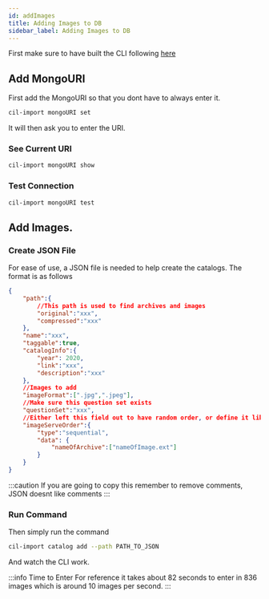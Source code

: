 ```yaml
---
id: addImages
title: Adding Images to DB
sidebar_label: Adding Images to DB
---
```


First make sure to have built the CLI following [here](./setup)

## Add MongoURI

First add the MongoURI so that you dont have to always enter it.

```bash title="Set URI"
cil-import mongoURI set
```

It will then ask you to enter the URI.


### See Current URI
```bash title="Show URI"
cil-import mongoURI show
```


### Test Connection
```bash title="Test URI"
cil-import mongoURI test
```

## Add Images.

### Create JSON File

For ease of use, a JSON file is needed to help create the catalogs. The format is as follows

```json
{
    "path":{
        //This path is used to find archives and images
        "original":"xxx",
        "compressed":"xxx"
    },
    "name":"xxx",
    "taggable":true,
    "catalogInfo":{
        "year": 2020,
        "link":"xxx",
        "description":"xxx"
    }, 
    //Images to add
    "imageFormat":[".jpg",".jpeg"],
    //Make sure this question set exists
    "questionSet":"xxx",
    //Either left this field out to have random order, or define it like so
    "imageServeOrder":{
        "type":"sequential",
        "data": {
            "nameOfArchive":["nameOfImage.ext"]
        }
    }
}
```

:::caution
If you are going to copy this remember to remove comments, JSON doesnt like comments
:::

### Run Command

Then simply run the command

```bash title="Running Command"
cil-import catalog add --path PATH_TO_JSON
```

And watch the CLI work.

:::info Time to Enter
For reference it takes about 82 seconds to enter in 836 images which is around 10 images per second.
:::


